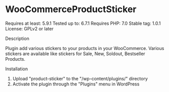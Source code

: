 # WooCommerceProductSticker

Requires at least: 5.9.1
Tested up to: 6.7.1
Requires PHP: 7.0
Stable tag: 1.0.1
License: GPLv2 or later

Description

Plugin add various stickers to your products in your WooCommerce. Various stickers are available like stickers for Sale, New, Soldout, Bestseller Products.

Installation

1. Upload "product-sticker" to the "/wp-content/plugins/" directory
2. Activate the plugin through the "Plugins" menu in WordPress

